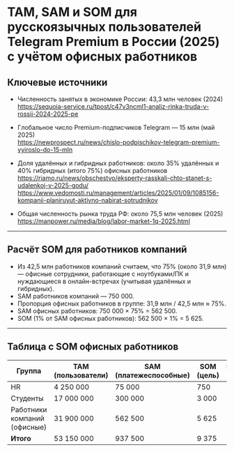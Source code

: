 # TAM, SAM и SOM для русскоязычных пользователей Telegram Premium в России (2025) с учётом офисных работников

## Ключевые источники

- Численность занятых в экономике России: 43,3 млн человек (2024)  
  https://sequoia-service.ru/tpost/c47v3ncml1-analiz-rinka-truda-v-rossii-2024-2025-pe

- Глобальное число Premium-подписчиков Telegram — 15 млн (май 2025)  
  https://newprospect.ru/news/chislo-podpischikov-telegram-premium-vyiroslo-do-15-mln

- Доля удалённых и гибридных работников: около 35% удалённых и 40% гибридных (итого 75%) офисных работников  
  https://riamo.ru/news/obschestvo/eksperty-rasskali-chto-stanet-s-udalenkoj-v-2025-godu/  
  https://www.vedomosti.ru/management/articles/2025/01/09/1085156-kompanii-planiruyut-aktivno-nabirat-sotrudnikov

- Общая численность рынка труда РФ: около 75,5 млн человек (2025)  
  https://manpower.ru/media/blog/labor-market-1q-2025.html

---

## Расчёт SOM для работников компаний

- Из 42,5 млн работников компаний считаем, что 75% (около 31,9 млн) — офисные сотрудники, работающие с ноутбуками/ПК и нуждающиеся в онлайн-встречах (учитывая удалённых и гибридных).
- SAM работников компаний — 750 000.
- Пропорция офисных работников в группе: 31,9 млн / 42,5 млн ≈ 75%.
- SAM офисных работников: 750 000 × 75% = 562 500.
- SOM (1% от SAM офисных работников): 562 500 × 1% = 5 625.

---

## Таблица с SOM офисных работников

| Группа             | TAM (пользователи) | SAM (платежеспособные) | SOM (цель) | Потенциальная выручка (₽) |
|--------------------|--------------------|------------------------|------------|---------------------------|
| HR                 | 4 250 000          | 75 000                 | 750        | 1 875 000                 |
| Студенты           | 17 000 000         | 300 000                | 3 000      | 7 500 000                 |
| Работники компаний (офисные) | 31 900 000         | 562 500                | 5 625      | 14 062 500                |
| **Итого**          | 53 150 000         | 937 500                | 9 375      | 23 437 500                |
